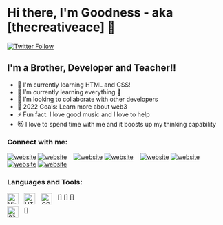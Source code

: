 # Hi there, I'm Goodness - aka [thecreativeace] 👋 


[![Twitter Follow](https://img.shields.io/twitter/follow/goodnessabia?color=1DA1F2&logo=twitter&style=for-the-badge)](https://twitter.com/intent/follow?original_referer=https%3A%2F%2Fgithub.com%2Fdavi_codes&screen_name=goodnessabia)



## I'm a Brother, Developer and Teacher!!

- 🔭 I'm currently learning HTML and CSS!
- 🌱 I’m currently learning everything 🤣
- 👯 I’m looking to collaborate with other developers
- 🥅 2022 Goals: Learn more about web3
- ⚡ Fun fact: I love good music and I love to help
- 😻 I love to spend time with me and it boosts up my thinking capability

### Connect with me:

[![website]()](https://goodnessabia.io#gh-light-mode-only)
[![website]()](https://goodnessabia.io#gh-dark-mode-only)
&nbsp;&nbsp;
[![website](./img/twitter-light.svg)](https://twitter.com/goodnessabia#gh-light-mode-only)
[![website](./img/twitter-dark.svg)](https://twitter.com/goodnessabia#gh-dark-mode-only)
&nbsp;&nbsp;
[![website](./img/linkedin-light.svg)](https://www.linkedin.com/in/goodness-abia-6772b3179/#gh-light-mode-only)
[![website](./img/linkedin-dark.svg)](https://www.linkedin.com/in/goodness-abia-6772b3179/#gh-dark-mode-only)
&nbsp;&nbsp;
[![website](./img/instagram-light.svg)](https://instagram.com/goodnessabia#gh-light-mode-only)
[![website](./img/instagram-dark.svg)](https://instagram.com/goodnessabia#gh-dark-mode-only)

### Languages and Tools:

[<img align="left" alt="Visual Studio Code" width="26px" src="https://cdn.jsdelivr.net/gh/devicons/devicon/icons/vscode/vscode-original.svg" style="padding-right:10px;" />]
[<img align="left" alt="HTML5" width="26px" src="https://cdn.jsdelivr.net/gh/devicons/devicon/icons/html5/html5-original.svg" style="padding-right:10px;" />]
[<img align="left" alt="CSS3" width="26px" src="https://cdn.jsdelivr.net/gh/devicons/devicon/icons/css3/css3-original.svg" style="padding-right:10px;" />]

[<img align="left" alt="GitHub" width="26px" src="https://user-images.githubusercontent.com/3369400/139447912-e0f43f33-6d9f-45f8-be46-2df5bbc91289.png" style="padding-right:10px;" />]

[website]: https://goodnessabia.io
[twitter]: https://twitter.com/goodnessabia
[instagram]: https://instagram.com/goodnessabia
[linkedin]: https://www.linkedin.com/in/goodness-abia-6772b3179/
